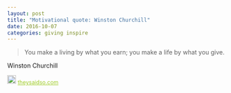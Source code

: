 ```yaml
---
layout: post
title: "Motivational quote: Winston Churchill"
date: 2016-10-07
categories: giving inspire
---
```

> You make a living by what you earn; you make a life by what you give.

Winston Churchill

<span style="z-index:50;font-size:0.9em;"><img src="https://theysaidso.com/branding/theysaidso.png" height="20" width="20" alt="theysaidso.com"/><a href="https://theysaidso.com" title="Powered by quotes from theysaidso.com" style="color: #9fcc25; margin-left: 4px; vertical-align: middle;">theysaidso.com</a></span>

